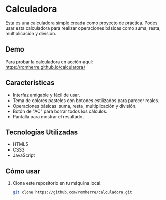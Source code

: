 # Calculadora

Esta es una calculadora simple creada como proyecto de práctica. Podes usar esta calculadora para realizar operaciones básicas como suma, resta, multiplicación y división.

## Demo

Para probar la calculadora en acción aquí: https://romherre.github.io/calcularora/

## Características

- Interfaz amigable y fácil de usar.
- Tema de colores pasteles con botones estilizados para parecer reales.
- Operaciones básicas: suma, resta, multiplicación y división.
- Botón de "AC" para borrar todos los cálculos.
- Pantalla para mostrar el resultado.

## Tecnologías Utilizadas

- HTML5
- CSS3
- JavaScript

## Cómo usar

1. Clona este repositorio en tu máquina local.
   ```bash
   git clone https://github.com/romherre/calculadora.git
